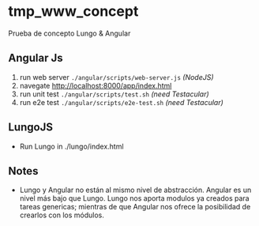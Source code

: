 tmp_www_concept
===============

Prueba de concepto Lungo & Angular

Angular Js
----------

1. run web server  `./angular/scripts/web-server.js` *(NodeJS)*
2. navegate <http://localhost:8000/app/index.html>
3. run unit test `./angular/scripts/test.sh` *(need Testacular)*
4. run e2e test `./angular/scripts/e2e-test.sh` *(need Testacular)*

LungoJS
-------

* Run Lungo in ./lungo/index.html

Notes
-----
* Lungo y Angular no están al mismo nivel de abstracción. Angular es un nivel más bajo que Lungo. Lungo nos aporta modulos ya creados para tareas genericas; mientras de que Angular nos ofrece la posibilidad de crearlos con los módulos.